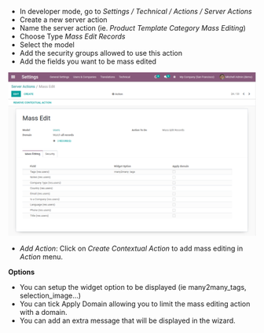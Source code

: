 - In developer mode, go to *Settings / Technical / Actions / Server Actions*
- Create a new server action
- Name the server action (ie. *Product Template Category Mass Editing*)
- Choose Type *Mass Edit Records*
- Select the model
- Add the security groups allowed to use this action
- Add the fields you want to be mass edited

![Configuration](../static/description/mass_editing_form.png)

- *Add Action*: Click on *Create Contextual Action* to add mass editing
  in *Action* menu.

**Options**

- You can setup the widget option to be displayed (ie many2many_tags, selection_image...)
- You can tick Apply Domain allowing you to limit the mass editing action with a domain.
- You can add an extra message that will be displayed in the wizard.
